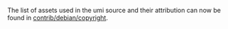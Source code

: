 The list of assets used in the umi source and their attribution can now be found in [contrib/debian/copyright](../contrib/debian/copyright).
